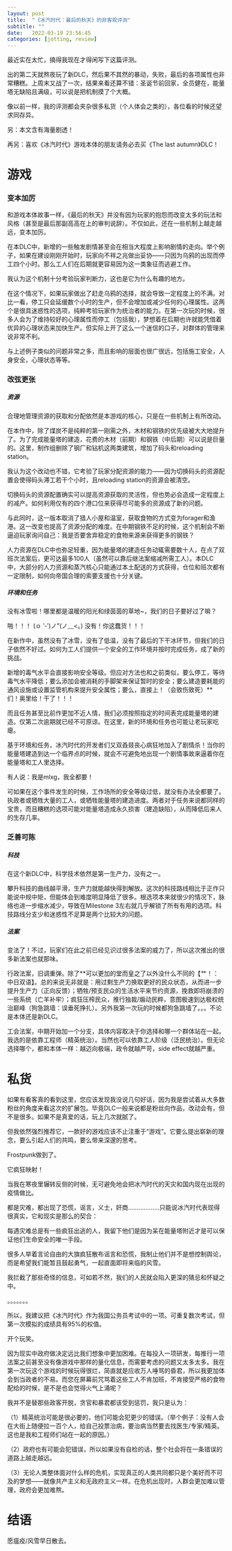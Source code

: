 ```yaml
---
layout: post
title:  "《冰汽时代：最后的秋天》的非客观评测"
subtitle: ""
date:   2022-03-19 23:56:45
categories: [jotting, review]
---
```



最近实在太忙，搞得我现在才得闲写下这篇评测。

出的第二天就熬夜玩了新DLC，然后果不其然的暴动，失败，最后的各项属性也非常糟糕。上周末又战了一次，结果来看还算不错：圣诞节前回家，全员健在，能量塔无缺陷且满级，可以说是把机制摸了个大概。

像以前一样，我的评测都会夹杂很多私货（个人体会之类的），各位看的时候还望求同存异。

另：本文含有海量剧透！

再另：喜欢《冰汽时代》游戏本体的朋友请务必去买《The last autumn》DLC！

# 游戏

### 变本加厉

和游戏本体故事一样，《最后的秋天》并没有因为玩家的抱怨而改变太多的玩法和风格（甚至是最后那副高高在上的审判说辞）。不仅如此，还在一些机制上越走越远，变本加厉。

在本DLC中，新增的一些触发剧情甚至会在相当大程度上影响剧情的走向。举个例子，如果在建设刚刚开始时，玩家向不祥之兆做出妥协——只因为乌鸦的出现而停工四个小时。那么工人们在后期就更容易因为这一类象征而逃避工作。

我认为这个机制十分考验玩家判断力，这也是它为什么有趣的地方。

在这个情况下，如果玩家做出了赶走乌鸦的选择，就会导致一定程度上的不满。对比一看，停工只会延缓数个小时的生产，但不会增加或减少任何的心理属性。这两个是很具迷惑性的选项，纯粹考验玩家作为统治者的能力。在第一次玩的时候，很多人会为了维持较好的心理属性而停工（包括我），梦想着在后期也许就能凭借着优异的心理状态来加快生产。但实际上开了这么一个迷信的口子，对群体的管理来说非常不利。

与上述例子类似的问题非常之多，而且影响的层面也很广很远，包括施工安全，人身安全，心理状态等等。


### 改弦更张

##### 资源

合理地管理资源的获取和分配依然是本游戏的核心，只是在一些机制上有所改动。

在本作中，除了煤炭不是纯粹的第一刚需之外，木材和钢铁的优先级被大大地提升了。为了完成能量塔的建造，花费的木材（前期）和钢铁（中后期）可以说是巨量的。这里，制作组删除了钢厂和钻机这两类建筑，增加了码头和reloading station。

我认为这个改动也不错，它考验了玩家分配资源的能力——因为切换码头的资源配置会使得码头滞工若干个小时，且reloading station的资源会被清空。

切换码头的资源配置确实可以提高资源获取的灵活性，但也势必会造成一定程度上的减产。如何利用仅有的四个港口位来获得尽可能多的资源成了新的问题。

与此同时，这一版本取消了猎人小屋和温室，获取食物的方式变为forager和渔港。这一改变也提高了资源分配的难度。在中期钢铁不足的时候，这个机制会不断逼迫玩家询问自己：我是否要舍弃稳定的食物来源来获得更多的钢铁？

人力资源在DLC中也弥足轻重，因为能量塔的建造任务动辄需要数十人，在点了双班次法案后，更可达最多100人（虽然可以靠后继法案缩减所需工人）。本DLC中，大部分的人力资源和蒸汽核心只能通过本土配送的方式获得，仓位和班次都有一定限制，如何向帝国合理的索要支援也十分关键。


##### 环境和任务

没有冰雪啦！哪里都是温暖的阳光和绿茵茵的草地~，我们的日子要好过了嘛？

啪！！！     (ｏ ‵-′)ノ”(ノ﹏<。)      没有！你这蠢货！！！

在新作中，虽然没有了冰雪，没有了低温，没有了最后的下干冰环节，但我们的日子依然不好过。如何为工人们提供一个安全的工作环境并按时完成任务，成了新的挑战。

新增的毒气水平会直接影响安全等级。但应对方法也和之前类似，要么停工，等待毒气水平降低；要么添加会被消耗的手脚架来保证暂时的安全；要么建造要耗能的通风设施或设置监管机构来提升安全属性；要么，直接上！（会致伤致死）**们！奥里给！干了！！！

而且任务甚至比前作更加不近人情，我们必须按照指定的时间表完成能量塔的建造。仅第二次逾期就已经不可原谅。在这里，新的环境和任务也可能让老玩家吃瘪。

基于环境和任务，冰汽时代的开发者们又双叒叕丧心病狂地加入了剧情杀！当你的能量塔建造到达一个临界点的时候，就会不可避免地出现一个剧情事故来逼着你在能量塔和工人里选择。

有人说：我是mlxg，我全都要！

可如果在这个事件发生的时候，工作场所的安全等级过低，就没有办法全都要了。执政者或牺牲大量的工人，或牺牲能量塔的建造进度。两者对于任务来说都同样的宝贵，而且糟糕的选项可能对能量塔造成永久损害（建造缺陷），从而降低后来人的生存几率。


### 乏善可陈
##### 科技

在这个新DLC中，科学技术依然是第一生产力，没有之一。

攀升科技的曲线越平滑，生产力就能越快得到解放。这次的科技路线相比于正作只能说中规中矩，但能体会到难度明显降低了很多。根选项本来就很少的情况下，脉络也进一步缩水减少，导致在Milestone 3左右就几乎解锁了所有有用的选项。科技路线分支少和迷惑性不足算是两个比较大的问题。


##### 法案

变法了！不过，玩家们在此之前已经见识过很多法案的威力了，所以这次推出的很多新法案也就那味。

行政法案，旧调重弹。除了**可以更加的堂而皇之了以外没什么不同的【艹！：中日双语】。总的来说无非就是：用过剩生产力换取更好的民众状态，从而进一步提升生产力（正向反馈）；牺牲/预支民众的生活水平来节约资源，挽救即将崩溃的一些系统（亡羊补牢）；疯狂压榨民众，推行独裁/煽动民粹，意图极速到达极权统治巅峰（狗急跳墙：误垂死挣扎）。另外我第一次玩的时候都狗急跳墙了。。。不论是本体还是新DLC。

工会法案，中期开始加一个分支，具体内容取决于你选择和哪一个群体站在一起。我选的是依靠工程师（精英统治）。当然也可以依靠工人阶级（泛民统治）。但无论选择哪个，都和本体一样：越迈向极端，政令就越严苛，side effect就越严重。


# 私货

如果有看客真的看到这里，您应该发现我没说几句好话，因为我是尝试着从大多数粉丝的角度来看这次的扩展包。毕竟DLC一般来说都是粉丝向作品，改动会有，但不是很多。如果不是真爱的话，玩上几次就腻了。

但我依然强烈推荐它，一款好的游戏应该不止注重于“游戏”。它要么提出崭新的理念，要么引起人们的共鸣，要么带来深邃的思考。

Frostpunk做到了。

它疯狂映射！

当我在寒夜里辗转反侧的时候，无可避免地会把冰汽时代的天灾和国内现在出现的疫情做比。

都是灾难，都出现了恐慌，谣言，义士，奸商………………只能说冰汽时代表现得很真实，它和现实是那么的契合：

每遇灾难总是有一些疯狂出逃的人，我留下他们是因为呆在能量塔附近才是可以保证他们生命安全的唯一手段。

很多人举着言论自由的大旗疯狂散布谣言和恐慌，我制止他们并不是想控制舆论，而是希望我们能暂且鼓起勇气，一起直面即将来临的风雪。

我拦截了那些奇怪的信息，可如若不然，我们的人民就会陷入更深的猜忌和怀疑之中。

。。。。。。。

所以，我建议把《冰汽时代》作为我国公务员考试中的一项。可重复数次考试，但第一次模拟的成绩具有95%的权值。

开个玩笑。

因为现实中政府做决定远比我们想象中更加困难。在每投入一项研发，每推行一项法案之前甚至没有像游戏中那样的量化信息，而需要考虑的问题又太多太多。我在第一次玩这个游戏的时候玩得很烂，简直就是应收万人唾骂的昏君，所以我更加体会到当政者的不易。而您在屏幕前咒骂着这些工人不肯加班，不肯接受严格的食物配给的时候，是不是也会觉得火气上涌呢？

我并不是替那些政客开脱，贪官和暴君都该受到惩罚，我只是认为：

（1）精英统治可能是很必要的，他们可能会犯更少的错误。（举个例子：没有人会在大街上随便拉一百个人，给自己投票治病，要治病当然要去找医生/专家/精英。这也是我和工程师们站在一起的原因。）

（2）政府也有可能会犯错误，所以如果没有自检的话，整个社会将在一条错误的道路上越走越远。

（3）无论人类整体面对什么样的危机，实现真正的人类共同都只是个美好而不可及的梦想——就像共产主义和无政府主义一样。在危机出现时，人群会更加难以管理，政府会更加难熬。


# 结语

愿瘟疫/风雪早日散去。
